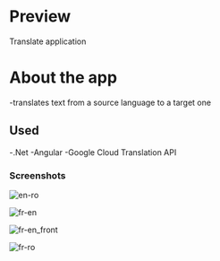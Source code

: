 # Preview
Translate application

# About the app

-translates text from a source language to a target one

## Used
  -.Net
  -Angular
  -Google Cloud Translation API

### Screenshots


  ![en-ro](https://github.com/Dariapopa01/TranslateApp/assets/92114784/d8d87b65-24b0-460f-8fba-d9de7d4f5f2f)
  
![fr-en](https://github.com/Dariapopa01/TranslateApp/assets/92114784/44063bb7-77b3-447c-aa7e-0c23f746b412)

![fr-en_front](https://github.com/Dariapopa01/TranslateApp/assets/92114784/01051b90-87b8-4524-8c87-a88933c5d8ed)

![fr-ro](https://github.com/Dariapopa01/TranslateApp/assets/92114784/d84bef73-1f94-44c7-82f4-6287f9525d2d)
